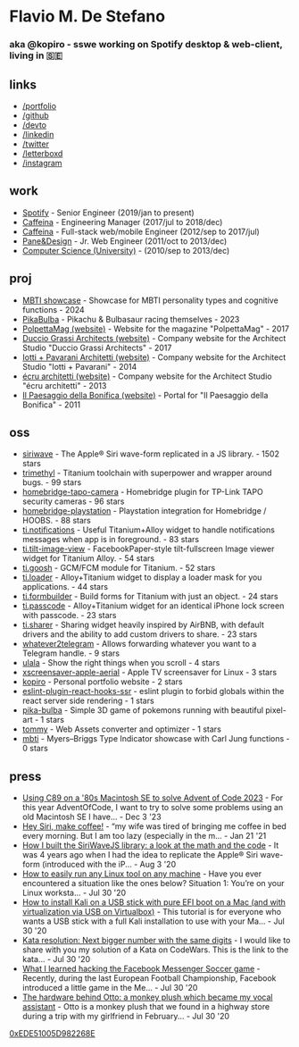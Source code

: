 # Flavio M. De Stefano
### aka @kopiro - sswe working on Spotify desktop & web-client, living in 🇸🇪

## links

- [/portfolio](https://www.kopiro.me)
- [/github](https://github.com/kopiro)
- [/devto](https://dev.to/kopiro)
- [/linkedin](https://www.linkedin.com/in/destefanoflavio)
- [/twitter](https://twitter.com/destefanoflavio)
- [/letterboxd](https://letterboxd.com/kopiro)
- [/instagram](https://www.instagram.com/destefanoflavio)

## work

- <span class="title">[Spotify](https://www.spotify.com)</span> - <span class="subtitle">Senior Engineer (2019/jan to present)</span>
- <span class="title">[Caffeina](https://www.caffeina.com)</span> - <span class="subtitle">Engineering Manager (2017/jul to 2018/dec)</span>
- <span class="title">[Caffeina](https://www.caffeina.com)</span> - <span class="subtitle">Full-stack web/mobile Engineer (2012/sep to 2017/jul)</span>
- <span class="title">[Pane&Design](https://www.ped.company/)</span> - <span class="subtitle">Jr. Web Engineer (2011/oct to 2013/dec)</span>
- <span class="title">[Computer Science (University)](https://www.unipr.it/en)</span> - <span class="subtitle">(2010/sep to 2013/dec)</span>

## proj

* <span class="title">[MBTI showcase](https://kopiro.github.io/mbti)</span> - <span class="description">Showcase for MBTI personality types and cognitive functions</span> - <span class="subtitle">2024</span>
* <span class="title">[PikaBulba](https://kopiro.github.io/pika-bulba)</span> - <span class="description">Pikachu & Bulbasaur racing themselves</span> - <span class="subtitle">2023</span>
* <span class="title">[PolpettaMag (website)](http://www.polpettamag.com/)</span> - <span class="description">Website for the magazine "PolpettaMag"</span> - <span class="subtitle">2017</span>
* <span class="title">[Duccio Grassi Architects (website)](http://www.ducciograssi.com/)</span> - <span class="description">Company website for the Architect Studio "Duccio Grassi Architects"</span> - <span class="subtitle">2017</span>
* <span class="title">[Iotti + Pavarani Architetti (website)](http://www.iotti-pavarani.com/)</span> - <span class="description">Company website for the Architect Studio "Iotti + Pavarani"</span> - <span class="subtitle">2014</span>
* <span class="title">[écru architetti (website)](http://ecruarchitetti.it/)</span> - <span class="description">Company website for the Architect Studio "écru architetti"</span> - <span class="subtitle">2013</span>
* <span class="title">[Il Paesaggio della Bonifica (website)](http://ilpaesaggiodellabonifica.it/)</span> - <span class="description">Portal for "Il Paesaggio della Bonifica"</span> - <span class="subtitle">2011</span>

## oss

* <span class="title">[siriwave](https://github.com/kopiro/siriwave)</span> - <span class="description">The Apple® Siri wave-form replicated in a JS library.</span> - <span class="subtitle">1502 stars</span>
* <span class="title">[trimethyl](https://github.com/trimethyl/trimethyl)</span> - <span class="description">Titanium toolchain with superpower and wrapper around bugs.</span> - <span class="subtitle">99 stars</span>
* <span class="title">[homebridge-tapo-camera](https://github.com/kopiro/homebridge-tapo-camera)</span> - <span class="description">Homebridge plugin for TP-Link TAPO security cameras</span> - <span class="subtitle">96 stars</span>
* <span class="title">[homebridge-playstation](https://github.com/kopiro/homebridge-playstation)</span> - <span class="description">Playstation integration for Homebridge / HOOBS.</span> - <span class="subtitle">88 stars</span>
* <span class="title">[ti.notifications](https://github.com/caffeinalab/ti.notifications)</span> - <span class="description">Useful Titanium+Alloy widget to handle notifications messages when app is in foreground.</span> - <span class="subtitle">83 stars</span>
* <span class="title">[ti.tilt-image-view](https://github.com/caffeinalab/ti.tilt-image-view)</span> - <span class="description">FacebookPaper-style tilt-fullscreen Image viewer widget for Titanium Alloy.</span> - <span class="subtitle">54 stars</span>
* <span class="title">[ti.goosh](https://github.com/caffeinalab/ti.goosh)</span> - <span class="description">GCM/FCM module for Titanium.</span> - <span class="subtitle">52 stars</span>
* <span class="title">[ti.loader](https://github.com/caffeinalab/ti.loader)</span> - <span class="description">Alloy+Titanium widget to display a loader mask for you applications.</span> - <span class="subtitle">44 stars</span>
* <span class="title">[ti.formbuilder](https://github.com/caffeinalab/ti.formbuilder)</span> - <span class="description">Build forms for Titanium with just an object.</span> - <span class="subtitle">24 stars</span>
* <span class="title">[ti.passcode](https://github.com/caffeinalab/ti.passcode)</span> - <span class="description">Alloy+Titanium widget for an identical iPhone lock screen with passcode.</span> - <span class="subtitle">23 stars</span>
* <span class="title">[ti.sharer](https://github.com/caffeinalab/ti.sharer)</span> - <span class="description">Sharing widget heavily inspired by AirBNB, with default drivers and the ability to add custom drivers to share.</span> - <span class="subtitle">23 stars</span>
* <span class="title">[whatever2telegram](https://github.com/kopiro/whatever2telegram)</span> - <span class="description">Allows forwarding whatever you want to a Telegram handle.</span> - <span class="subtitle">9 stars</span>
* <span class="title">[ulala](https://github.com/kopiro/ulala)</span> - <span class="description">Show the right things when you scroll</span> - <span class="subtitle">4 stars</span>
* <span class="title">[xscreensaver-apple-aerial](https://github.com/kopiro/xscreensaver-apple-aerial)</span> - <span class="description">Apple TV screensaver for Linux</span> - <span class="subtitle">3 stars</span>
* <span class="title">[kopiro](https://github.com/kopiro/kopiro)</span> - <span class="description">Personal portfolio website</span> - <span class="subtitle">2 stars</span>
* <span class="title">[eslint-plugin-react-hooks-ssr](https://github.com/kopiro/eslint-plugin-react-hooks-ssr)</span> - <span class="description">eslint plugin to forbid globals within the react server side rendering</span> - <span class="subtitle">1 stars</span>
* <span class="title">[pika-bulba](https://github.com/kopiro/pika-bulba)</span> - <span class="description">Simple 3D game of pokemons running with beautiful pixel-art</span> - <span class="subtitle">1 stars</span>
* <span class="title">[tommy](https://github.com/caffeinalab/tommy)</span> - <span class="description">Web Assets converter and optimizer</span> - <span class="subtitle">1 stars</span>
* <span class="title">[mbti](https://github.com/kopiro/mbti)</span> - <span class="description">Myers–Briggs Type Indicator showcase with Carl Jung functions</span> - <span class="subtitle">0 stars</span>

## press

* <span class="title">[Using C89 on a '80s Macintosh SE to solve Advent of Code 2023](https://dev.to/kopiro/using-c89-and-a-macintosh-se-to-solve-advent-of-code-2023-44b1)</span> - <span class="description">For this year AdventOfCode, I want to try to solve some problems using an old Macintosh SE I have...</span> - <span class="subtitle">Dec 3 '23</span>
* <span class="title">[Hey Siri, make coffee!](https://dev.to/kopiro/hey-siri-make-coffee-2n9p)</span> - <span class="description">“my wife was tired of bringing me coffee in bed every morning. But I am too lazy (especially in the m...</span> - <span class="subtitle">Jan 21 '21</span>
* <span class="title">[How I built the SiriWaveJS library: a look at the math and the code](https://dev.to/kopiro/how-i-built-the-siriwavejs-library-a-look-at-the-math-and-the-code-l0o)</span> - <span class="description">It was 4 years ago when I had the idea to replicate the Apple® Siri wave-form (introduced with the iP...</span> - <span class="subtitle">Aug 3 '20</span>
* <span class="title">[How to easily run any Linux tool on any machine](https://dev.to/kopiro/how-to-easily-run-any-linux-tool-on-any-machine-2g6p)</span> - <span class="description">Have you ever encountered a situation like the ones below?  Situation 1: You’re on your Linux worksta...</span> - <span class="subtitle">Jul 30 '20</span>
* <span class="title">[How to install Kali on a USB stick with pure EFI boot on a Mac (and with virtualization via USB on Virtualbox)](https://dev.to/kopiro/how-to-install-kali-on-a-usb-stick-with-pure-efi-boot-on-a-mac-and-with-virtualization-via-usb-on-virtualbox-2md2)</span> - <span class="description">This tutorial is for everyone who wants a USB stick with a full Kali installation to use with your Ma...</span> - <span class="subtitle">Jul 30 '20</span>
* <span class="title">[Kata resolution: Next bigger number with the same digits](https://dev.to/kopiro/kata-resolution-next-bigger-number-with-the-same-digits-41mj)</span> - <span class="description">I would like to share with you my solution of a Kata on CodeWars.  This is the link to the kata...</span> - <span class="subtitle">Jul 30 '20</span>
* <span class="title">[What I learned hacking the Facebook Messenger Soccer game](https://dev.to/kopiro/what-i-learned-hacking-the-facebook-messenger-soccer-game-mo6)</span> - <span class="description">Recently, during the last European Football Championship, Facebook introduced a little game in the Me...</span> - <span class="subtitle">Jul 30 '20</span>
* <span class="title">[The hardware behind Otto: a monkey plush which became my vocal assistant](https://dev.to/kopiro/the-hardware-behind-otto-a-monkey-plush-which-became-my-vocal-assistant-1gaa)</span> - <span class="description">Otto is a monkey plush that we found in a highway store during a trip with my girlfriend in February...</span> - <span class="subtitle">Jul 30 '20</span>

[0xEDE51005D982268E](https://www.kopiro.me/gpg.txt)